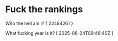 # Fuck the rankings

Who the hell am I?
{ 22484261 }

What fucking year is it?
[ 2025-06-04T09:46:40Z ]

